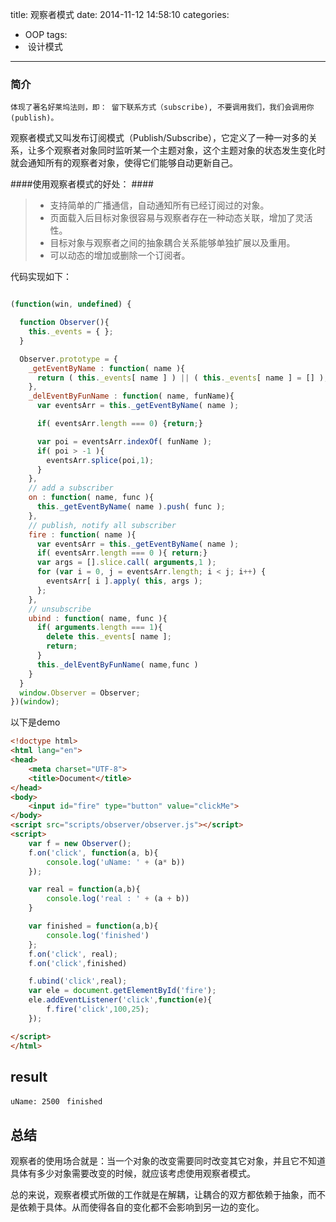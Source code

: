 title: 观察者模式
date: 2014-11-12 14:58:10
categories:
- OOP
tags:
-  设计模式
---
### 简介 ###

`体现了著名好莱坞法则，即： 留下联系方式（subscribe), 不要调用我们，我们会调用你(publish)。`


观察者模式又叫发布订阅模式（Publish/Subscribe），它定义了一种一对多的关系，让多个观察者对象同时监听某一个主题对象，这个主题对象的状态发生变化时就会通知所有的观察者对象，使得它们能够自动更新自己。
<!-- more -->

####使用观察者模式的好处： ####

> * 支持简单的广播通信，自动通知所有已经订阅过的对象。
> * 页面载入后目标对象很容易与观察者存在一种动态关联，增加了灵活性。
> * 目标对象与观察者之间的抽象耦合关系能够单独扩展以及重用。
> * 可以动态的增加或删除一个订阅者。

代码实现如下：




```javascript

(function(win, undefined) {

  function Observer(){
    this._events = { };
  }

  Observer.prototype = {
    _getEventByName : function( name ){
      return ( this._events[ name ] ) || ( this._events[ name ] = [] );
    },
    _delEventByFunName : function( name, funName){
      var eventsArr = this._getEventByName( name );

      if( eventsArr.length === 0) {return;}

      var poi = eventsArr.indexOf( funName );
      if( poi > -1 ){
        eventsArr.splice(poi,1);
      }
    },
    // add a subscriber
    on : function( name, func ){
      this._getEventByName( name ).push( func );
    },
    // publish, notify all subscriber
    fire : function( name ){
      var eventsArr = this._getEventByName( name );
      if( eventsArr.length === 0 ){ return;}
      var args = [].slice.call( arguments,1 );
      for (var i = 0, j = eventsArr.length; i < j; i++) {
        eventsArr[ i ].apply( this, args );
      };
    },
    // unsubscribe
    ubind : function( name, func ){
      if( arguments.length === 1){
        delete this._events[ name ];
        return;
      }
      this._delEventByFunName( name,func )
    }
  }
  window.Observer = Observer;
})(window);

```
以下是demo

```html
<!doctype html>
<html lang="en">
<head>
    <meta charset="UTF-8">
    <title>Document</title>
</head>
<body>
    <input id="fire" type="button" value="clickMe">
</body>
<script src="scripts/observer/observer.js"></script>
<script>
    var f = new Observer();
    f.on('click', function(a, b){
        console.log('uName: ' + (a* b))
    });

    var real = function(a,b){
        console.log('real : ' + (a + b))
    }

    var finished = function(a,b){
        console.log('finished')
    };
    f.on('click', real);
    f.on('click',finished)

    f.ubind('click',real);
    var ele = document.getElementById('fire');
    ele.addEventListener('click',function(e){
        f.fire('click',100,25);
    });

</script>
</html>

```

## result

`uName: 2500 `
 `finished `

 ## 总结


观察者的使用场合就是：当一个对象的改变需要同时改变其它对象，并且它不知道具体有多少对象需要改变的时候，就应该考虑使用观察者模式。

总的来说，观察者模式所做的工作就是在解耦，让耦合的双方都依赖于抽象，而不是依赖于具体。从而使得各自的变化都不会影响到另一边的变化。